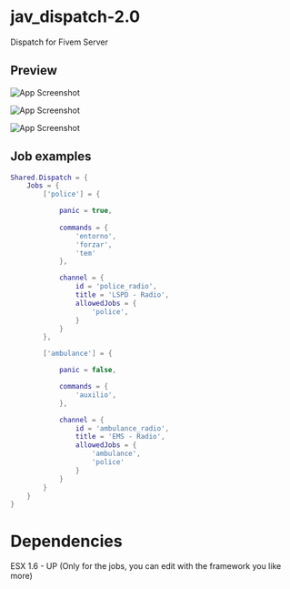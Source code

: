 # jav_dispatch-2.0
 Dispatch for Fivem Server


## Preview

![App Screenshot](https://media.discordapp.net/attachments/970447872732573737/1209231842608160891/image.png?ex=65e62be9&is=65d3b6e9&hm=6050aee762d2b2c3682c991324a876c9071a0cf16ce112d218672044fd09b6cf&=&format=webp&quality=lossless)

![App Screenshot](https://cdn.discordapp.com/attachments/970447872732573737/1209231842901889174/image.png?ex=65e62be9&is=65d3b6e9&hm=194895178831c8513ae99011d9da6dfdadcab61292241a02529d3fca065e5237&)

![App Screenshot](https://media.discordapp.net/attachments/970447872732573737/1209231843258535976/image.png?ex=65e62be9&is=65d3b6e9&hm=c6145e566b550eac4309f28a1983f349b1f199a67e988872b017d18cf4d2adf5&=&format=webp&quality=lossless)



## Job examples

```lua
Shared.Dispatch = {
    Jobs = {
        ['police'] = {

            panic = true,
            
            commands = {
                'entorno',
                'forzar',
                'tem'
            },

            channel = {
                id = 'police_radio',
                title = 'LSPD - Radio',
                allowedJobs = {
                    'police',
                }
            }
        },

        ['ambulance'] = {

            panic = false,

            commands = {
                'auxilio',
            },

            channel = {
                id = 'ambulance_radio',
                title = 'EMS - Radio',
                allowedJobs = {
                    'ambulance',
                    'police'
                }
            }
        }
    }
}
```

# Dependencies
 ESX  1.6 - UP  (Only for the jobs, you can edit with the framework you like more)


